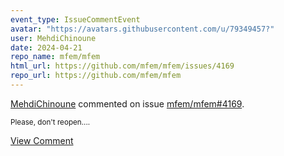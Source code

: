 ```yaml
---
event_type: IssueCommentEvent
avatar: "https://avatars.githubusercontent.com/u/79349457?"
user: MehdiChinoune
date: 2024-04-21
repo_name: mfem/mfem
html_url: https://github.com/mfem/mfem/issues/4169
repo_url: https://github.com/mfem/mfem
---
```


<a href='https://github.com/MehdiChinoune' target='_blank'>MehdiChinoune</a> commented on issue <a href='https://github.com/mfem/mfem/issues/4169' target='_blank'>mfem/mfem#4169</a>.

<small>Please, don't reopen....</small>

<a href='https://github.com/mfem/mfem/issues/4169' target='_blank'>View Comment</a>
